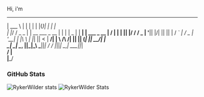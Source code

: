 Hi, i'm

______         _                 _    _  _  _      _             
| ___ \       | |               | |  | |(_)| |    | |            
| |_/ / _   _ | | __  ___  _ __ | |  | | _ | |  __| |  ___  _ __ 
|    / | | | || |/ / / _ \| '__|| |/\| || || | / _` | / _ \| '__|
| |\ \ | |_| ||   < |  __/| |   \  /\  /| || || (_| ||  __/| |   
\_| \_| \__, ||_|\_\ \___||_|    \/  \/ |_||_| \__,_| \___||_|   
         __/ |                                                   
        |___/                                                    


### GitHub Stats
![RykerWilder stats](https://github-readme-stats.vercel.app/api?username=RykerWilder&show_icons=true&theme=tokyonight&include_all_commits=true)
![RykerWilder Stats](https://github-readme-stats.vercel.app/api/top-langs/?username=RykerWilder&layout=donut&theme=tokyonight)
